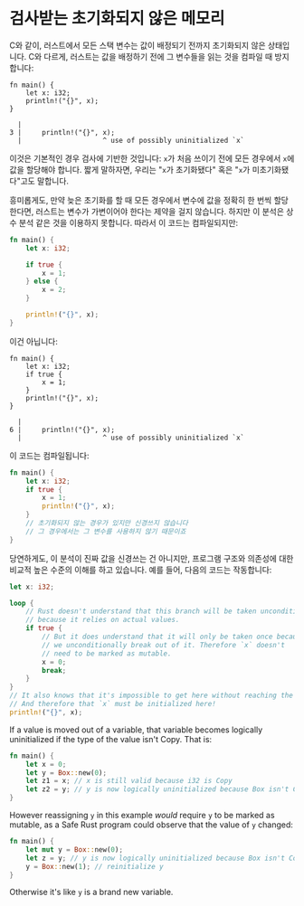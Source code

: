 # 검사받는 초기화되지 않은 메모리

C와 같이, 러스트에서 모든 스택 변수는 값이 배정되기 전까지 초기화되지 않은 상태입니다. C와 다르게, 러스트는 값을 배정하기 전에 그 변수들을 읽는 것을 컴파일 때 방지합니다:

```rust,compile_fail
fn main() {
    let x: i32;
    println!("{}", x);
}
```

```text
  |
3 |     println!("{}", x);
  |                    ^ use of possibly uninitialized `x`
```

이것은 기본적인 경우 검사에 기반한 것입니다: `x`가 처음 쓰이기 전에 모든 경우에서 `x`에 값을 할당해야 합니다. 짧게 말하자면, 우리는 "`x`가 초기화됐다" 혹은 "`x`가 미초기화됐다"고도 말합니다.

흥미롭게도, 만약 늦은 초기화를 할 때 모든 경우에서 변수에 값을 정확히 한 번씩 할당한다면, 러스트는 변수가 가변이어야 한다는 제약을 걸지 않습니다. 하지만 이 분석은 상수 분석 같은 것을 이용하지 못합니다. 따라서 이 코드는 컴파일되지만:

```rust
fn main() {
    let x: i32;

    if true {
        x = 1;
    } else {
        x = 2;
    }

    println!("{}", x);
}
```

이건 아닙니다:

```rust,compile_fail
fn main() {
    let x: i32;
    if true {
        x = 1;
    }
    println!("{}", x);
}
```

```text
  |
6 |     println!("{}", x);
  |                    ^ use of possibly uninitialized `x`
```

이 코드는 컴파일됩니다:

```rust
fn main() {
    let x: i32;
    if true {
        x = 1;
        println!("{}", x);
    }
    // 초기화되지 않는 경우가 있지만 신경쓰지 않습니다
    // 그 경우에서는 그 변수를 사용하지 않기 때문이죠
}
```

당연하게도, 이 분석이 진짜 값을 신경쓰는 건 아니지만, 프로그램 구조와 의존성에 대한 비교적 높은 수준의 이해를 하고 있습니다. 예를 들어, 다음의 코드는 작동합니다:

```rust
let x: i32;

loop {
    // Rust doesn't understand that this branch will be taken unconditionally,
    // because it relies on actual values.
    if true {
        // But it does understand that it will only be taken once because
        // we unconditionally break out of it. Therefore `x` doesn't
        // need to be marked as mutable.
        x = 0;
        break;
    }
}
// It also knows that it's impossible to get here without reaching the break.
// And therefore that `x` must be initialized here!
println!("{}", x);
```

If a value is moved out of a variable, that variable becomes logically
uninitialized if the type of the value isn't Copy. That is:

```rust
fn main() {
    let x = 0;
    let y = Box::new(0);
    let z1 = x; // x is still valid because i32 is Copy
    let z2 = y; // y is now logically uninitialized because Box isn't Copy
}
```

However reassigning `y` in this example *would* require `y` to be marked as
mutable, as a Safe Rust program could observe that the value of `y` changed:

```rust
fn main() {
    let mut y = Box::new(0);
    let z = y; // y is now logically uninitialized because Box isn't Copy
    y = Box::new(1); // reinitialize y
}
```

Otherwise it's like `y` is a brand new variable.
